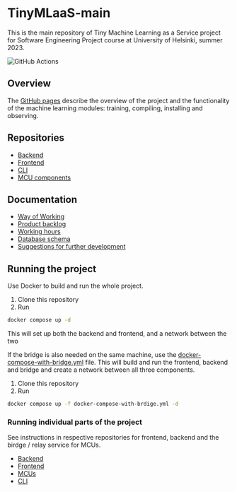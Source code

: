 # TinyMLaaS-main

<!-- WARNING: THIS FILE WAS AUTOGENERATED! DO NOT EDIT! -->

This is the main repository of Tiny Machine Learning as a Service
project for Software Engineering Project course at University of
Helsinki, summer 2023.

![GitHub
Actions](https://github.com/TinyMLaas/TinyMLaaS/actions/workflows/deploy_staging.yaml/badge.svg)

## Overview

The [GitHub pages](https://tinymlaas.github.io/TinyMLaaS/) describe the
overview of the project and the functionality of the machine learning
modules: training, compiling, installing and observing.

## Repositories

- [Backend](https://github.com/TinyMLaas/TinyML-backend)
- [Frontend](https://github.com/TinyMLaas/TinyML-frontend)
- [CLI](https://github.com/TinyMLaas/TinyML-CLI)
- [MCU components](https://github.com/TinyMLaas/TinyML-MCU)

## Documentation

- [Way of
  Working](https://github.com/TinyMLaas/TinyMLaaS/blob/main/docs/1sprint/WoW.md)
- [Product
  backlog](https://github.com/users/JeHugawa/projects/2/views/1)
- [Working
  hours](https://docs.google.com/spreadsheets/d/1J1mJxM4wm9pnEoq1daXKhHpsEiAHHjz8Hl4N5ZgT6HM/edit#gid=1517018599)
- [Database schema](https://dbdiagram.io/d/61b0bee48c901501c0e6e6dc)
- [Suggestions for further
  development](https://github.com/TinyMLaas/TinyMLaaS/blob/main/docs/general/next_steps.md)

## Running the project

Use Docker to build and run the whole project.

1.  Clone this repository
2.  Run

``` bash
docker compose up -d
```

This will set up both the backend and frontend, and a network between
the two

If the bridge is also needed on the same machine, use the
[docker-compose-with-bridge.yml](./docker-compose-with-bridge.yml) file.
This will build and run the frontend, backend and bridge and create a
network between all three components.

1.  Clone this repository
2.  Run

``` bash
docker compose up -f docker-compose-with-brdige.yml -d
```

### Running individual parts of the project

See instructions in respective repositories for frontend, backend and
the birdge / relay service for MCUs.

- [Backend](https://github.com/TinyMLaas/TinyML-backend#instructions-for-running-the-application)
- [Frontend](https://github.com/TinyMLaas/TinyML-frontend)
- [MCUs](https://github.com/TinyMLaas/TinyML-MCU)
- [CLI](https://github.com/TinyMLaas/TinyML-CLI)
